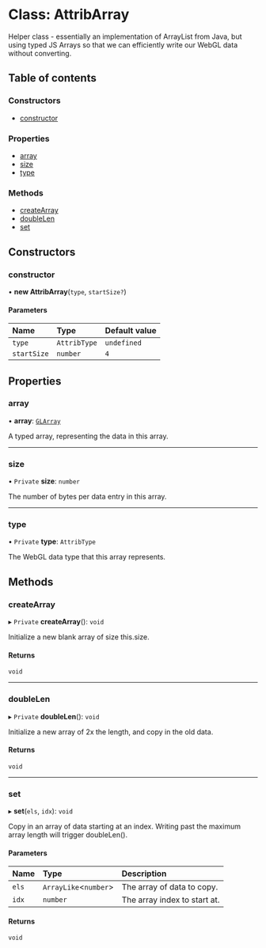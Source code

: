 # Class: AttribArray

Helper class - essentially an implementation of ArrayList from Java, but using
typed JS Arrays so that we can efficiently write our WebGL data without converting.

## Table of contents

### Constructors

- [constructor](AttribArray.md#constructor)

### Properties

- [array](AttribArray.md#array)
- [size](AttribArray.md#size)
- [type](AttribArray.md#type)

### Methods

- [createArray](AttribArray.md#createarray)
- [doubleLen](AttribArray.md#doublelen)
- [set](AttribArray.md#set)

## Constructors

### constructor

• **new AttribArray**(`type`, `startSize?`)

#### Parameters

| Name | Type | Default value |
| :------ | :------ | :------ |
| `type` | `AttribType` | `undefined` |
| `startSize` | `number` | `4` |

## Properties

### array

• **array**: [`GLArray`](../README.md#glarray)

A typed array, representing the data in this array.

___

### size

• `Private` **size**: `number`

The number of bytes per data entry in this array.

___

### type

• `Private` **type**: `AttribType`

The WebGL data type that this array represents.

## Methods

### createArray

▸ `Private` **createArray**(): `void`

Initialize a new blank array of size this.size.

#### Returns

`void`

___

### doubleLen

▸ `Private` **doubleLen**(): `void`

Initialize a new array of 2x the length, and copy in the old data.

#### Returns

`void`

___

### set

▸ **set**(`els`, `idx`): `void`

Copy in an array of data starting at an index. Writing past the maximum
array length will trigger doubleLen().

#### Parameters

| Name | Type | Description |
| :------ | :------ | :------ |
| `els` | `ArrayLike`<`number`\> | The array of data to copy. |
| `idx` | `number` | The array index to start at. |

#### Returns

`void`
